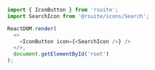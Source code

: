 <!--start-code-->

```js
import { IconButton } from 'rsuite';
import SearchIcon from '@rsuite/icons/Search';

ReactDOM.render(
  <>
    <IconButton icon={<SearchIcon />} />
  </>,
  document.getElementById('root')
);
```

<!--end-code-->
